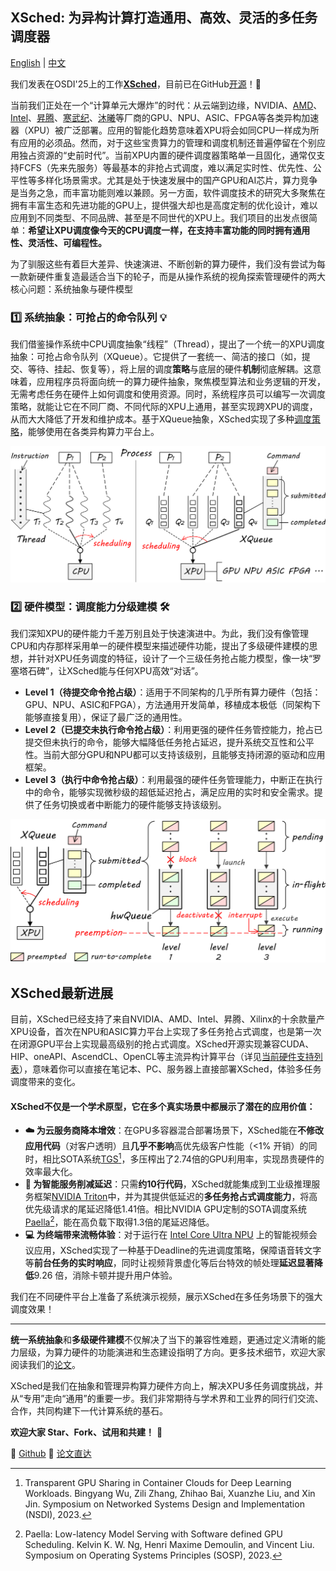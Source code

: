 ## XSched: 为异构计算打造通用、高效、灵活的多任务调度器

[English](xsched-intro-2025-en.md) | [中文](xsched-intro-2025-zh.md)

我们发表在OSDI'25上的工作[**XSched**](https://www.usenix.org/conference/osdi25/presentation/shen-weihang)，目前已在GitHub[开源](https://github.com/XpuOS/xsched)！🚀

当前我们正处在一个“计算单元大爆炸”的时代：从云端到边缘，NVIDIA、[AMD](https://www.amd.com/en/products/graphics/radeon-ai.html)、[Intel](https://www.intel.com/content/www/us/en/products/details/embedded-processors/core-ultra.html)、[昇腾](https://www.hiascend.com/)、[寒武纪](https://www.cambricon.com/)、[沐曦](https://www.metax-tech.com/)等厂商的GPU、NPU、ASIC、FPGA等各类异构加速器（XPU）被广泛部署。应用的智能化趋势意味着XPU将会如同CPU一样成为所有应用的必须品。然而，对于这些宝贵算力的管理和调度机制还普遍停留在个别应用独占资源的“史前时代”。当前XPU内置的硬件调度器策略单一且固化，通常仅支持FCFS（先来先服务）等最基本的非抢占式调度，难以满足实时性、优先性、公平性等多样化场景需求。尤其是处于快速发展中的国产GPU和AI芯片，算力竞争是当务之急，而丰富功能则难以兼顾。另一方面，软件调度技术的研究大多聚焦在拥有丰富生态和先进功能的GPU上，提供强大却也是高度定制的优化设计，难以应用到不同类型、不同品牌、甚至是不同世代的XPU上。我们项目的出发点很简单：**希望让XPU调度像今天的CPU调度一样，在支持丰富功能的同时拥有通用性、灵活性、可编程性。**

为了驯服这些有着巨大差异、快速演进、不断创新的算力硬件，我们没有尝试为每一款新硬件重复造最适合当下的轮子，而是从操作系统的视角探索管理硬件的两大核心问题：系统抽象与硬件模型

### 1️⃣ 系统抽象：可抢占的命令队列 💡

我们借鉴操作系统中CPU调度抽象“线程”（Thread），提出了一个统一的XPU调度抽象：可抢占命令队列（XQueue）。它提供了一套统一、简洁的接口（如，提交、等待、挂起、恢复等），将上层的调度**策略**与底层的硬件**机制**彻底解耦。这意味着，应用程序员将面向统一的算力硬件抽象，聚焦模型算法和业务逻辑的开发，无需考虑任务在硬件上如何调度和使用资源。同时，系统程序员可以编写一次调度策略，就能让它在不同厂商、不同代际的XPU上通用，甚至实现跨XPU的调度，从而大大降低了开发和维护成本。基于XQueue抽象，XSched实现了多种[调度策略](https://github.com/XpuOS/xsched/blob/main/sched/README.md)，能够使用在各类异构算力平台上。

<div align="center">
<img src="/docs/img/xqueue-abstraction.png" alt="XQueue Abstraction" width="600" />
</div>

### 2️⃣ 硬件模型：调度能力分级建模 🛠️

我们深知XPU的硬件能力千差万别且处于快速演进中。为此，我们没有像管理CPU和内存那样采用单一的硬件模型来描述硬件功能，提出了多级硬件建模的思想，并针对XPU任务调度的特征，设计了一个三级任务抢占能力模型，像一块“罗塞塔石碑”，让XSched能与任何XPU高效“对话”。

- **Level 1（待提交命令抢占级）**：适用于不同架构的几乎所有算力硬件（包括：GPU、NPU、ASIC和FPGA），方法通用开发简单，移植成本极低（同架构下能够直接复用），保证了最广泛的通用性。
- **Level 2（已提交未执行命令抢占级）**：利用更强的硬件任务管控能力，抢占已提交但未执行的命令，能够大幅降低任务抢占延迟，提升系统交互性和公平性。当前大部分GPU和NPU都可以支持该级别，且能够支持闭源的驱动和应用框架。
- **Level 3（执行中命令抢占级）**：利用最强的硬件任务管理能力，中断正在执行中的命令，能够实现微秒级的超低延迟抢占，满足应用的实时和安全需求。提供了任务切换或者中断能力的硬件能够支持该级别。

<div align="center">
<img src="/docs/img/preemption-levels.png" alt="Three preemption levels for XPU scheduling" width="600" />
</div>



## XSched最新进展

目前，XSched已经支持了来自NVIDIA、AMD、Intel、昇腾、Xilinx的十余款量产XPU设备，首次在NPU和ASIC算力平台上实现了多任务抢占式调度，也是第一次在闭源GPU平台上实现最高级别的抢占式调度。XSched开源实现兼容CUDA、HIP、oneAPI、AscendCL、OpenCL等主流异构计算平台（详见[当前硬件支持列表](https://github.com/XpuOS/xsched/blob/main/README.md)），意味着你可以直接在笔记本、PC、服务器上直接部署XSched，体验多任务调度带来的变化。


#### XSched不仅是一个学术原型，它在多个真实场景中都展示了潜在的应用价值：

- **☁️ 为云服务商降本增效**：在GPU多容器混合部署场景下，XSched能在**不修改应用代码**（对客户透明）且**几乎不影响**高优先级客户性能（<1% 开销）的同时，相比SOTA系统[TGS](https://github.com/pkusys/TGS)[^1]，多压榨出了2.74倍的GPU利用率，实现昂贵硬件的效率最大化。
- **🤖 为智能服务削减延迟**：只需**约10行代码**，XSched就能集成到工业级推理服务框架[NVIDIA Triton](https://github.com/triton-inference-server/server)中，并为其提供低延迟的**多任务抢占式调度能力**，将高优先级请求的尾延迟降低1.41倍。相比NVIDIA GPU定制的SOTA调度系统[Paella](https://github.com/eniac/paella)[^2]，能在高负载下取得1.3倍的尾延迟降低。
- **💻 为终端带来流畅体验**：对于运行在 [Intel Core Ultra NPU](https://www.intel.cn/content/www/cn/zh/products/details/processors/core-ultra.html) 上的智能视频会议应用，XSched实现了一种基于Deadline的先进调度策略，保障语音转文字等**前台任务的实时响应**，同时让视频背景虚化等后台特效的帧处理**延迟显著降低**9.26 倍，消除卡顿并提升用户体验。

我们在不同硬件平台上准备了系统演示视频，展示XSched在多任务场景下的强大调度效果！


------

**统一系统抽象**和**多级硬件建模**不仅解决了当下的兼容性难题，更通过定义清晰的能力层级，为算力硬件的功能演进和生态建设指明了方向。更多技术细节，欢迎大家阅读我们的[论文](https://ipads.se.sjtu.edu.cn/_media/publications/xsched-osdi25.pdf)。


XSched是我们在抽象和管理异构算力硬件方向上，解决XPU多任务调度挑战，并从“专用”走向“通用”的重要一步。我们非常期待与学术界和工业界的同行们交流、合作，共同构建下一代计算系统的基石。

**欢迎大家 Star、Fork、试用和共建！** 🙏

🔗 [Github](https://github.com/XpuOS/xsched) 📄 [论文直达](https://ipads.se.sjtu.edu.cn/_media/publications/xsched-osdi25.pdf)


[^1]: Transparent GPU Sharing in Container Clouds for Deep Learning Workloads. Bingyang Wu, Zili Zhang, Zhihao Bai, Xuanzhe Liu, and Xin Jin. Symposium on Networked Systems Design and Implementation (NSDI), 2023.  
[^2]: Paella: Low-latency Model Serving with Software defined GPU Scheduling. Kelvin K. W. Ng, Henri Maxime Demoulin, and Vincent Liu. Symposium on Operating Systems Principles (SOSP), 2023.  
